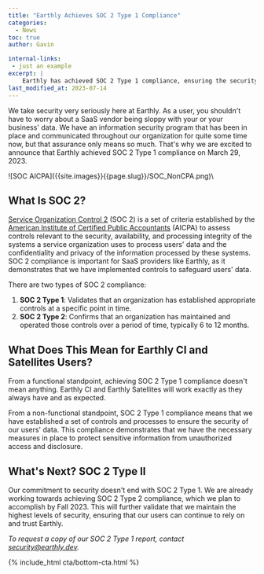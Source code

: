 ```yaml
---
title: "Earthly Achieves SOC 2 Type 1 Compliance"
categories:
  - News
toc: true
author: Gavin

internal-links:
 - just an example
excerpt: |
    Earthly has achieved SOC 2 Type 1 compliance, ensuring the security of users' data. Find out what this means for Earthly CI and Satellites users and their data protection in this informative article.
last_modified_at: 2023-07-14
---
```

We take security very seriously here at Earthly. As a user, you shouldn't have to worry about a SaaS vendor being sloppy with your or your business' data. We have an information security program that has been in place and communicated throughout our organization for quite some time now, but that assurance only means so much. That's why we are excited to announce that Earthly achieved SOC 2 Type 1 compliance on March 29, 2023.

<div class="flex justify-center">
![SOC AICPA]({{site.images}}{{page.slug}}/SOC_NonCPA.png)\
</div>

## What Is SOC 2?

[Service Organization Control 2](https://www.aicpa-cima.com/topic/audit-assurance/audit-and-assurance-greater-than-soc-2) (SOC 2) is a set of criteria established by the [American Institute of Certified Public Accountants](https://www.aicpa-cima.com/home) (AICPA) to assess controls relevant to the security, availability, and processing integrity of the systems a service organization uses to process users' data and the confidentiality and privacy of the information processed by these systems. SOC 2 compliance is important for SaaS providers like Earthly, as it demonstrates that we have implemented controls to safeguard users' data.

There are two types of SOC 2 compliance:

1. **SOC 2 Type 1**:  Validates that an organization has established appropriate controls at a specific point in time.
2. **SOC 2 Type 2**:  Confirms that an organization has maintained and operated those controls over a period of time, typically 6 to 12 months.

## What Does This Mean for Earthly CI and Satellites Users?

From a functional standpoint, achieving SOC 2 Type 1 compliance doesn't mean anything. Earthly CI and Earthly Satellites will work exactly as they always have and as expected.

From a non-functional standpoint, SOC 2 Type 1 compliance means that we have established a set of controls and processes to ensure the security of our users' data. This compliance demonstrates that we have the necessary measures in place to protect sensitive information from unauthorized access and disclosure.

## What's Next? SOC 2 Type II

Our commitment to security doesn't end with SOC 2 Type 1. We are already working towards achieving SOC 2 Type 2 compliance, which we plan to accomplish by Fall 2023. This will further validate that we maintain the highest levels of security, ensuring that our users can continue to rely on and trust Earthly.

*To request a copy of our SOC 2 Type 1 report, contact security@earthly.dev.*

{% include_html cta/bottom-cta.html %}
